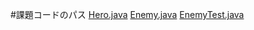 #課題コードのパス
[Hero.java](https://github.com/takuya-chinen/prog2_report3/blob/main/app/src/main/java/jp/ac/uryukyu/ie/e245745/Hero.java)
[Enemy.java](https://github.com/takuya-chinen/prog2_report3/blob/main/app/src/main/java/jp/ac/uryukyu/ie/e245745/Enemy.java)
[EnemyTest.java](https://github.com/takuya-chinen/prog2_report3/blob/main/app/src/test/java/jp/ac/uryukyu/ie/e245745/EnemyTest.java)
